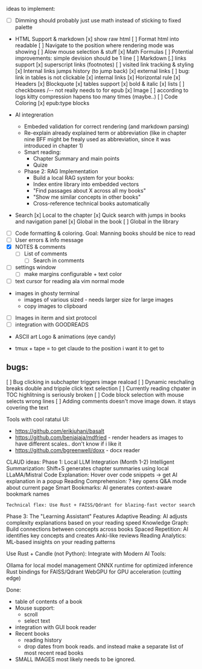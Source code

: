 ideas to implement:
 - [ ] Dimming should probably just use math instead of sticking to fixed palette
 - HTML Support & markdown
     [x] show raw html
         [ ] Format html into readable
         [ ] Navigate to the position where rendering mode was showing
         [ ] Alow mouse selection & stuff
     [x] Math Formulas 
        [ ] Potential improvements: simple devision should be 1 line
     [ ] Markdown
         [.] links support 
             [x] superscript links (footnotes)
             [ ] visited link tracking & styling
             [x] Internal links jumps history (to jump back)
             [x] external links
                [ ] bug: link in tables is not clickable
             [x] internal links
         [x] Horizontal rule
         [x] Headers
         [x] Blockquote
         [x] tables support
         [x] bold & italic 
         [x] lists
         [ ] checkboxes /-- not really needs to for epub
         [x] Image
            [ ] according to logs kitty compression hapens too many times (maybe..)
         [ ] Code Coloring 
         [x] epub:type blocks
 - AI integreration
     - Embeded validation for correct rendering (and markdown parsing) 
     - Re-explain already explained term or abbreviation (like in chapter nine BFF might be frealy used as abbreviation, since it was introduced in chapter 1)
     - Smart reading: 
         - Chapter Summary and main points
         - Quize
     - Phase 2: RAG Implementation 
         - Build a local RAG system for your books:
         - Index entire library into embedded vectors
         - "Find passages about X across all my books"
         - "Show me similar concepts in other books"
         - Cross-reference technical books automatically

 - Search
     [x] Local to the chapter
     [x] Quick search with jumps in books and navigation panel
     [x] Global in the book
     [ ] Global in the library
 - [ ] Code formatting & coloring. Goal: Manning books should be nice to read
 - [ ] User errors & info message
 - [x] NOTES & comments
     - [ ] List of comments
        - [ ] Search in comments
 - [ ] settings window
     - [ ] make margins configurable + text color 
 - [ ] text cursor for reading ala vim normal mode

 - images in ghosty terminal
     - images of various sized - needs larger size for large images
     - copy images to clipboard
 - [ ] Images in iterm and sixt protocol
 - [ ] integration with GOODREADS
 - ASCII art Logo & animations (eye candy)
 
 - tmux + tape = to get claude to the position i want it to get to 

bugs: 
---------------------
[ ] Bug clicking in subchapter triggers image reaload
[ ] Dynamic reschaling breaks double and tripple click text selection
[ ] Currently reading chpater in TOC highlitning is seriously broken
[ ] Code block selection with mouse selects wrong lines
[ ] Adding comments doesn't move image down. it stays covering the text

Tools with cool ratatui UI: 
- https://github.com/erikjuhani/basalt
- https://github.com/benjajaja/mdfried  - render headers as images to have different scales.. don't know if i like it
- https://github.com/bgreenwell/doxx - docx reader



CLAUD ideas:
Phase 1: Local LLM Integration (Month 1-2)
    Intelligent Summarization: Shift+S generates chapter summaries using local LLaMA/Mistral
    Code Explanation: Hover over code snippets → get AI explanation in a popup
    Reading Comprehension: ? key opens Q&A mode about current page
    Smart Bookmarks: AI generates context-aware bookmark names


    Technical flex: Use Rust + FAISS/Qdrant for blazing-fast vector search

Phase 3: The "Learning Assistant" Features
    Adaptive Reading: AI adjusts complexity explanations based on your reading speed
    Knowledge Graph: Build connections between concepts across books
    Spaced Repetition: AI identifies key concepts and creates Anki-like reviews
    Reading Analytics: ML-based insights on your reading patterns

Use Rust + Candle (not Python):
Integrate with Modern AI Tools:

Ollama for local model management
ONNX runtime for optimized inference
Rust bindings for FAISS/Qdrant
WebGPU for GPU acceleration (cutting edge)

Done:
 - table of contents of a book
 - Mouse support: 
   - scroll
   - select text
 - integration with GUI book reader 
 - Recent books
     - reading history
     - drop dates from book reads. and instead make a separate list of most recent read books
 - SMALL IMAGES most likely needs to be ignored. 

